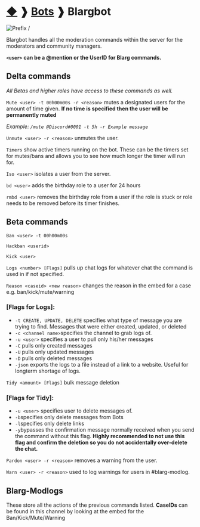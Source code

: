 # [◆](/) ❱ [Bots](/Bots) ❱ Blargbot

![Prefix /](https://img.shields.io/badge/Prefix-/-black?style=flat-square)

Blargbot handles all the moderation commands within the server for the moderators and community managers.

**`<user>` can be a @mention or the UserID for Blarg commands.**

## Delta commands

_All Betas and higher roles have access to these commands as well._

`Mute <user> -t 00h00m00s -r <reason>` mutes a designated users for the amount of time given. **If no time is specified then the user will be permanently muted**

_Example: `/mute @Discord#0001 -t 5h -r Example message`_

`Unmute <user> -r <reason>` unmutes the user.

`Timers` show active timers running on the bot. These can be the timers set for mutes/bans and allows you to see how much longer the timer will run for.

`Iso <user>` isolates a user from the server.

`bd <user>` adds the birthday role to a user for 24 hours

`rmbd <user>` removes the birthday role from a user if the role is stuck or role needs to be removed before its timer finishes.

## Beta commands

`Ban <user> -t 00h00m00s`

`Hackban <userid>`

`Kick <user>`

`Logs <number> [Flags]` pulls up chat logs for whatever chat the command is used in if not specified.

`Reason <caseid> <new reason>` changes the reason in the embed for a case e.g. ban/kick/mute/warning

### [Flags for Logs]:

- `-t CREATE, UPDATE, DELETE` specifies what type of message you are trying to find. Messages that were either created, updated, or deleted
- `-c <channel name>`specifies the channel to grab logs of.
- `-u <user>` specifies a user to pull only his/her messages
- `-C` pulls only created messages
- `-U` pulls only updated messages
- `-D` pulls only deleted messages
- `-json` exports the logs to a file instead of a link to a website. Useful for longterm shortage of logs.

`Tidy <amount> [Flags]` bulk message deletion

### [Flags for Tidy]:

- `-u <user>` specifies user to delete messages of.
- `-b`specifies only delete messages from Bots
- `-l`specifies only delete links
- `-y`bypasses the confirmation message normally received when you send the command without this flag. **Highly recommended to not use this flag and confirm the deletion so you do not accidentally over-delete the chat.**

`Pardon <user> -r <reason>` removes a warning from the user.

`Warn <user> -r <reason>` used to log warnings for users in #blarg-modlog.

## Blarg-Modlogs

These store all the actions of the previous commands listed. **CaseIDs** can be found in this channel by looking at the embed for the Ban/Kick/Mute/Warning

<!-- TAGS --> <!-- Mute Ban Reason Timers Isolation birthday hackban kick logs tidy pardon warn caseid blarg-modlog -->